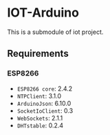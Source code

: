 # IOT-Arduino

This is a submodule of iot project.

## Requirements

### ESP8266

- `ESP8266 core`: 2.4.2
- `NTPClient`: 3.1.0
- `ArduinoJson`: 6.10.0
- `SocketIoClient`: 0.3
- `WebSockets`: 2.1.1
- `DHTstable`: 0.2.4
